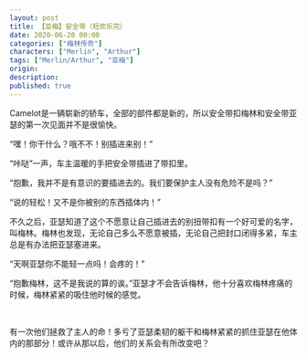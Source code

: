 ```yaml
---
layout: post
title: 【亚梅】安全带（短欢乐完）
date: 2020-06-20 00:00
categories: ["梅林传奇"]
characters: ["Merlin", "Arthur"]
tags: ["Merlin/Arthur", "亚梅"]
origin: 
description:
published: true
---
```


Camelot是一辆崭新的轿车，全部的部件都是新的，所以安全带扣梅林和安全带亚瑟的第一次见面并不是很愉快。

“嘿！你干什么？哦不不！别插进来别！”

“咔哒”一声，车主温暖的手把安全带插进了带扣里。

“抱歉，我并不是有意识的要插进去的。我们要保护主人没有危险不是吗？”

“说的轻松！又不是你被别的东西插体内！”

不久之后，亚瑟知道了这个不愿意让自己插进去的别扭带扣有一个好可爱的名字，叫梅林。梅林也发现，无论自己多么不愿意被插，无论自己把封口闭得多紧，车主总是有办法把亚瑟塞进来。

“天啊亚瑟你不能轻一点吗！会疼的！”

“抱歉梅林，这不是我说的算的诶。”亚瑟才不会告诉梅林，他十分喜欢梅林疼痛的时候，梅林紧紧的吸住他时候的感觉。

<br>

有一次他们拯救了主人的命！多亏了亚瑟柔韧的躯干和梅林紧紧的抓住亚瑟在他体内的那部分！或许从那以后，他们的关系会有所改变吧？
